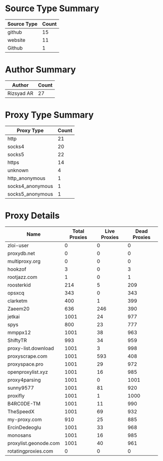 # Source Type Summary

| Source Type | Count |
|-------------|-------|
| github | 15 |
| website | 11 |
| Github | 1 |


# Author Summary

| Author | Count |
|--------|-------|
| Rizsyad AR | 27 |


# Proxy Type Summary

| Proxy Type | Count |
|------------|-------|
| http | 21 |
| socks4 | 20 |
| socks5 | 22 |
| https | 14 |
| unknown | 4 |
| http_anonymous | 1 |
| socks4_anonymous | 1 |
| socks5_anonymous | 1 |


# Proxy Details

| Name | Total Proxies | Live Proxies | Dead Proxies |
|------|---------------|--------------|---------------|
| zloi-user | 0 | 0 | 0 |
| proxydb.net | 0 | 0 | 0 |
| multiproxy.org | 0 | 0 | 0 |
| hookzof | 3 | 0 | 3 |
| rootjazz.com | 1 | 0 | 1 |
| roosterkid | 214 | 5 | 209 |
| opsxcq | 343 | 0 | 343 |
| clarketm | 400 | 1 | 399 |
| Zaeem20 | 636 | 246 | 390 |
| jetkai | 1001 | 24 | 977 |
| spys | 800 | 23 | 777 |
| mmppx12 | 1001 | 38 | 963 |
| ShiftyTR | 993 | 34 | 959 |
| proxy-list.download | 1001 | 3 | 998 |
| proxyscrape.com | 1001 | 593 | 408 |
| proxyspace.pro | 1001 | 29 | 972 |
| openproxylist.xyz | 1001 | 16 | 985 |
| proxy4parsing | 1001 | 0 | 1001 |
| sunny9577 | 1001 | 81 | 920 |
| proxifly | 1001 | 1 | 1000 |
| B4RC0DE-TM | 1001 | 11 | 990 |
| TheSpeedX | 1001 | 69 | 932 |
| my-proxy.com | 910 | 25 | 885 |
| ErcinDedeoglu | 1001 | 33 | 968 |
| monosans | 1001 | 16 | 985 |
| proxylist.geonode.com | 1001 | 40 | 961 |
| rotatingproxies.com | 0 | 0 | 0 |
